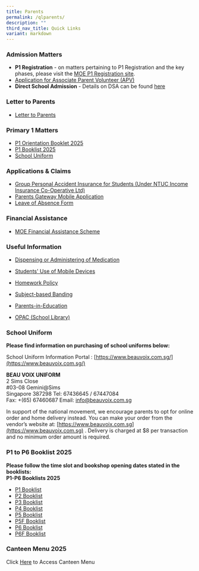 ```yaml
---
title: Parents
permalink: /qlparents/
description: ""
third_nav_title: Quick Links
variant: markdown
---
```

### Admission Matters
* **P1 Registration** - on matters pertaining to P1 Registration and the key phases, please visit the [MOE P1 Registration site](https://www.moe.gov.sg/primary/p1-registration). 
* [Application for Associate Parent Volunteer (APV)](https://form.gov.sg/61e6499a860fdd0014a8ee99)
* **Direct School Admission** - Details on DSA can be found [here](https://www.moe.gov.sg/secondary/dsa)

### Letter to Parents
* [Letter to Parents](https://www.horizonpri.moe.edu.sg/our-partners/parents/letter-to-parents/)

### Primary 1 Matters
* [P1 Orientation Booklet 2025](/files/P1_Orientation_Booklet_2025_compressed.pdf)
* [P1 Booklist 2025](/files/Horizon_Booklist_2025_Primary_1.pdf)
* [School Uniform](https://www.beauvoix.com.sg/)

### Applications &amp; Claims
* [Group Personal Accident Insurance for Students (Under NTUC Income Insurance Co-Operative Ltd)](/files/Application%20Forms/Insurance%20Product%20Fact%20Sheet%20Year%202023.pdf)
* [Parents Gateway Mobile Application](https://pg.moe.edu.sg/)
* [Leave of Absence Form](https://form.gov.sg/60ff8bf95f725c0011dd6188)

### Financial Assistance
* [MOE Financial Assistance Scheme](https://www.moe.gov.sg/financial-matters/financial-assistance)

###  Useful Information
* [Dispensing or Administering of Medication](https://www.horizonpri.moe.edu.sg/our-partners/parents/administrative-matters/dispensing-or-administering-of-medication/)
* [Students' Use of Mobile Devices](https://www.horizonpri.moe.edu.sg/studentsuseofmobiledevices/)
* [Homework Policy](https://www.horizonpri.moe.edu.sg/homeworkpolicy/)

* [Subject-based Banding](https://www.moe.gov.sg/primary/curriculum/subject-based-banding)
* [Parents-in-Education](https://www.schoolbag.edu.sg/)
* [OPAC (School Library)](https://schoolibrary.moe.edu.sg/horizonpri/)

### School Uniform
**Please find information on purchasing of school uniforms below:**

School Uniform Information Portal : [https://www.beauvoix.com.sg/](https://www.beauvoix.com.sg/)

**BEAU VOIX UNIFORM** <br>
2 Sims Close <br>
#03-08 Gemini@Sims<br>
Singapore 387298 
Tel: 67436645 / 67447084<br>
Fax: +(65) 67460687
Email: [info@beauvoix.com.sg](info@beauvoix.com.sg)
 
In support of the national movement, we encourage parents to opt for online order and home delivery instead. You can make your order from the vendor’s website at: [https://www.beauvoix.com.sg](https://www.beauvoix.com.sg) . Delivery is charged at $8 per transaction and no minimum order amount is required.

### P1 to P6 Booklist 2025
**Please follow the time slot and bookshop opening dates stated in the booklists:**<br>
**P1-P6 Booklists 2025**<br>

* [P1 Booklist](/files/Booklists/Horizon_Booklist_2025_Primary_1.pdf)
* [P2 Booklist](/files/Booklists/Horizon_Booklist_2025_Primary_2.pdf)
* [P3 Booklist](/files/Booklists/Horizon_Booklist_2025_Primary_3.pdf)
* [P4 Booklist](/files/Booklists/Horizon_Booklist_2025_Primary_4.pdf)
* [P5 Booklist](/files/Booklists/Horizon_Booklist_2025_Primary_5.pdf)
* [P5F Booklist](/files/Booklists/Horizon_Booklist_2025_Primary_5F.pdf)
* [P6 Booklist](/files/Booklists/Horizon_Booklist_2025_Primary_6.pdf)
* [P6F Booklist](/files/Booklists/Horizon_Booklist_2025_Primary_6F.pdf)
### Canteen Menu 2025
Click [Here](/files/Canteen_Stalls_Menu_2025.pdf) to Access Canteen Menu